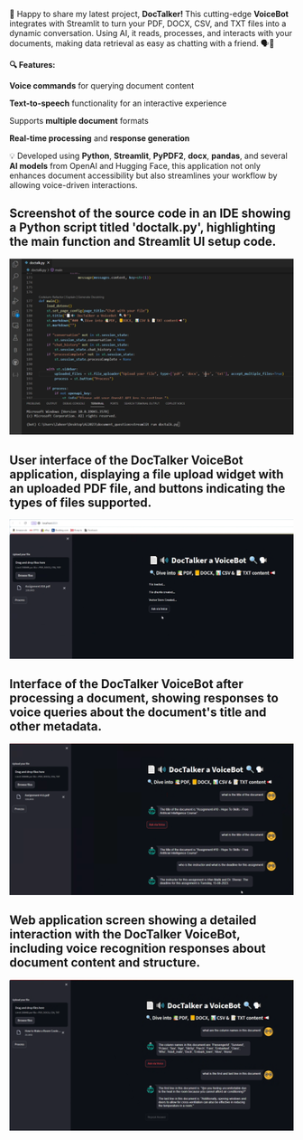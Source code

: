 🚀 Happy to share my latest project, **DocTalker!** This cutting-edge **VoiceBot** integrates with Streamlit to turn your PDF, DOCX, CSV, and TXT files into a dynamic conversation. Using AI, it reads, processes, and interacts with your documents, making data retrieval as easy as chatting with a friend. 🗣️📄

**🔍 Features:**

**Voice commands** for querying document content

**Text-to-speech** functionality for an interactive experience

Supports **multiple document** formats

**Real-time processing** and **response generation**

💡 Developed using **Python**, **Streamlit**, **PyPDF2**, **docx**, **pandas**, and several **AI models** from OpenAI and Hugging Face, this application not only enhances document accessibility but also streamlines your workflow by allowing voice-driven interactions.







## Screenshot of the source code in an IDE showing a Python script titled 'doctalk.py', highlighting the main function and Streamlit UI setup code.
![Screenshot of the source code in an IDE showing a Python script titled 'doctalk.py', highlighting the main function and Streamlit UI setup code.](SnapShots/1.png)

## User interface of the DocTalker VoiceBot application, displaying a file upload widget with an uploaded PDF file, and buttons indicating the types of files supported.
![User interface of the DocTalker VoiceBot application, displaying a file upload widget with an uploaded PDF file, and buttons indicating the types of files supported.](SnapShots/2.png)

## Interface of the DocTalker VoiceBot after processing a document, showing responses to voice queries about the document's title and other metadata.
![Interface of the DocTalker VoiceBot after processing a document, showing responses to voice queries about the document's title and other metadata.](SnapShots/4.png)

## Web application screen showing a detailed interaction with the DocTalker VoiceBot, including voice recognition responses about document content and structure.
![Web application screen showing a detailed interaction with the DocTalker VoiceBot, including voice recognition responses about document content and structure.](SnapShots/5.png)

